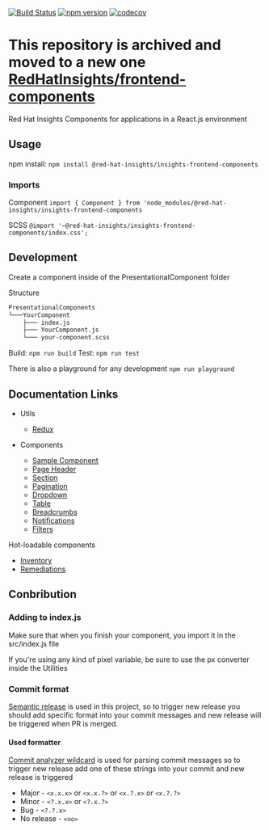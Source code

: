 [![Build Status](https://travis-ci.org/RedHatInsights/insights-frontend-components.svg?branch=master)](https://travis-ci.org/RedHatInsights/insights-chrome)
[![npm version](https://badge.fury.io/js/%40red-hat-insights%2Finsights-frontend-components.svg)](https://badge.fury.io/js/%40red-hat-insights%2Finsights-frontend-components)
[![codecov](https://codecov.io/gh/RedHatInsights/insights-frontend-components/branch/master/graph/badge.svg)](https://codecov.io/gh/RedHatInsights/insights-frontend-components)

# **This repository is archived and moved to a new one [RedHatInsights/frontend-components](https://github.com/RedHatInsights/frontend-components)**

Red Hat Insights Components for applications in a React.js environment

## Usage

npm install: `npm install @red-hat-insights/insights-frontend-components`

### Imports

Component
`import { Component } from 'node_modules/@red-hat-insights/insights-frontend-components`

SCSS
`@import '~@red-hat-insights/insights-frontend-components/index.css';`

## Development

Create a component inside of the PresentationalComponent folder

Structure

```bash
PresentationalComponents
└───YourComponent
    ├─── index.js
    ├─── YourComponent.js
    └─── your-component.scss
```

Build: `npm run build`
Test: `npm run test`

There is also a playground for any development
`npm run playground`

## Documentation Links

* Utils
  * [Redux](doc/utils/redux.md)

* Components
  * [Sample Component](doc/components/sample.md)
  * [Page Header](doc/components/page_header.md)
  * [Section](doc/components/section.md)
  * [Pagination](doc/components/pagination.md)
  * [Dropdown](doc/components/dropdown.md)
  * [Table](doc/components/table.md)
  * [Breadcrumbs](doc/components/breadcrumbs.md)
  * [Notifications](doc/components/notifications.md)
  * [Filters](doc/components/filters.md)

Hot-loadable components
* [Inventory](doc/components/inventory/inventory.md)
* [Remediations](doc/components/remediations.md)

## Conbribution

### Adding to index.js

Make sure that when you finish your component, you import it in the src/index.js file

If you're using any kind of pixel variable, be sure to use the px converter inside the Utilities

### Commit format

[Semantic release](https://github.com/semantic-release/semantic-release) is used in this project, so to trigger new release you should add specific format into your commit messages and new release will be triggered when PR is merged.

#### Used formatter

[Commit analyzer wildcard](https://github.com/karelhala/commit-analyzer-wildcard) is used for parsing commit messages so to trigger new release add one of these strings into your commit and new release is triggered

* Major - `<x.x.x>` or `<x.x.?>` or `<x.?.x>` or `<x.?.?>`
* Minor - `<?.x.x>` or `<?.x.?>`
* Bug - `<?.?.x>`
* No release - `<no>`
